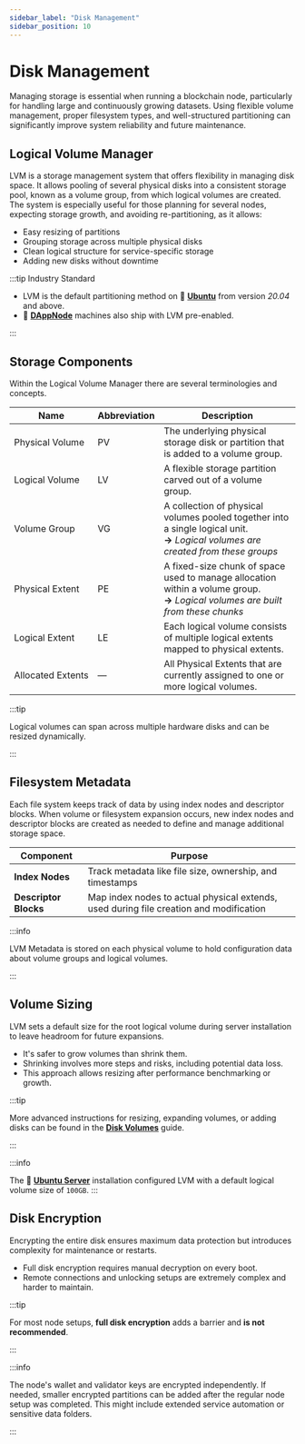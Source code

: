 ```yaml
---
sidebar_label: "Disk Management"
sidebar_position: 10
---
```


# Disk Management

Managing storage is essential when running a blockchain node, particularly for handling large and continuously growing datasets. Using flexible volume management, proper filesystem types, and well-structured partitioning can significantly improve system reliability and future maintenance.

## Logical Volume Manager

LVM is a storage management system that offers flexibility in managing disk space. It allows pooling of several physical disks into a consistent storage pool, known as a volume group, from which logical volumes are created. The system is especially useful for those planning for several nodes, expecting storage growth, and avoiding re-partitioning, as it allows:

- Easy resizing of partitions
- Grouping storage across multiple physical disks
- Clean logical structure for service-specific storage
- Adding new disks without downtime

:::tip Industry Standard

- LVM is the default partitioning method on 🔶 [**Ubuntu**](https://ubuntu.com/download) from version _20.04_ and above.
- 🎨 [**DAppNode**](https://dappnode.com/) machines also ship with LVM pre-enabled.

:::

## Storage Components

Within the Logical Volume Manager there are several terminologies and concepts.

| Name                             | Abbreviation | Description                                                                                                                               |
| -------------------------------- | ------------ | ----------------------------------------------------------------------------------------------------------------------------------------- |
| <nobr> Physical Volume </nobr>   | PV           | The underlying physical storage disk or partition that is added to a volume group.                                                        |
| <nobr> Logical Volume </nobr>    | LV           | A flexible storage partition carved out of a volume group.                                                                                |
| <nobr> Volume Group </nobr>      | VG           | A collection of physical volumes pooled together into a single logical unit. <br /> **→** _Logical volumes are created from these groups_ |
| <nobr> Physical Extent </nobr>   | PE           | A fixed-size chunk of space used to manage allocation within a volume group. <br /> **→** _Logical volumes are built from these chunks_   |
| <nobr> Logical Extent </nobr>    | LE           | Each logical volume consists of multiple logical extents mapped to physical extents.                                                      |
| <nobr> Allocated Extents </nobr> | —            | All Physical Extents that are currently assigned to one or more logical volumes.                                                          |

:::tip

Logical volumes can span across multiple hardware disks and can be resized dynamically.

:::

## Filesystem Metadata

Each file system keeps track of data by using index nodes and descriptor blocks. When volume or filesystem expansion occurs, new index nodes and descriptor blocks are created as needed to define and manage additional storage space.

| Component             | Purpose                                                                                |
| --------------------- | -------------------------------------------------------------------------------------- |
| **Index Nodes**       | Track metadata like file size, ownership, and timestamps                               |
| **Descriptor Blocks** | Map index nodes to actual physical extends, used during file creation and modification |

:::info

LVM Metadata is stored on each physical volume to hold configuration data about volume groups and logical volumes.

:::

## Volume Sizing

LVM sets a default size for the root logical volume during server installation to leave headroom for future expansions.

- It's safer to grow volumes than shrink them.
- Shrinking involves more steps and risks, including potential data loss.
- This approach allows resizing after performance benchmarking or growth.

:::tip

More advanced instructions for resizing, expanding volumes, or adding disks can be found in the [**Disk Volumes**](/docs/guides/system-setup/disk-volumes.md) guide.

:::

:::info

The 🔸 [**Ubuntu Server**](/docs/guides/system-setup/disk-volumes.md) installation configured LVM with a default logical volume size of `100GB`.
:::

## Disk Encryption

Encrypting the entire disk ensures maximum data protection but introduces complexity for maintenance or restarts.

- Full disk encryption requires manual decryption on every boot.
- Remote connections and unlocking setups are extremely complex and harder to maintain.

:::tip

For most node setups, **full disk encryption** adds a barrier and **is not recommended**.

:::

:::info

The node's wallet and validator keys are encrypted independently. If needed, smaller encrypted partitions can be added after the regular node setup was completed. This might include extended service automation or sensitive data folders.

:::
